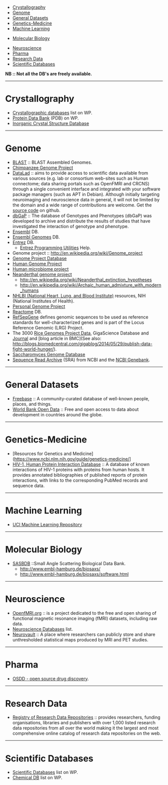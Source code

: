 * [Crystallography](#crystallography)
* [Genome](#genome)
* [General Datasets](#general-datasets)
* [Genetics-Medicine](#genetics-medicine)
* [Machine Learning](#machine-learning)
+ [Molecular Biology](#molecular-biology)
* [Neuroscience](#neuroscience)
* [Pharma](#Pharma)
* [Research Data](#research-data)
* [Scientific Databases](#scientific-databases)

**NB :: Not all the DB's are freely available.**

----

# Crystallography
* [Crystallographic databases](http://en.wikipedia.org/wiki/Category:Crystallographic_databases) list on WP.
* [Protein Data Bank](http://en.wikipedia.org/wiki/Protein_Data_Bank) (PDB) on WP.
* [Inorganic Crystal Structure Database](http://en.wikipedia.org/wiki/Inorganic_Crystal_Structure_Database) 

----

# Genome
* [BLAST](http://blast.ncbi.nlm.nih.gov/Blast.cgi) :: BLAST Assembled Genomes.
* [Chimpanzee Genome Project](http://en.wikipedia.org/wiki/Chimpanzee_Genome_Project)
* [DataLad](http://datalad.org) :: aims to provide access to scientific data available from various sources (e.g. lab or consortium web-sites such as Human connectome; data sharing portals such as OpenFMRI and CRCNS) through a single convenient interface and integrated with your software package managers (such as APT in Debian). Although initially targeting neuroimaging and neuroscience data in general, it will not be limited by the domain and a wide range of contributions are welcome. Get the [source code](https://github.com/datalad) on github.
* [dbGaP](https://www.ncbi.nlm.nih.gov/gap/) :: The database of Genotypes and Phenotypes (dbGaP) was developed to archive and distribute the results of studies that have investigated the interaction of genotype and phenotype.
* [Ensembl](http://en.wikipedia.org/wiki/Ensembl) DB.  
* [Ensembl Genomes](http://en.wikipedia.org/wiki/Ensembl_Genomes) DB.
* [Entrez](http://en.wikipedia.org/wiki/Entrez) DB.
   * [Entrez Programming Utilities](https://www.ncbi.nlm.nih.gov/books/NBK25500/) Help. 
* Genome project :: http://en.wikipedia.org/wiki/Genome_project
* [Genome Project Database](http://www.ncbi.nlm.nih.gov/entrez/query.fcgi?DB=genomeprj)
* [Human Genome Project](http://en.wikipedia.org/wiki/Human_genome_project)
* [Human microbiome project](http://en.wikipedia.org/wiki/Human_microbiome_project)
* [Neanderthal genome project](http://en.wikipedia.org/wiki/Neanderthal_genome_project)
   - http://en.wikipedia.org/wiki/Neanderthal_extinction_hypotheses
   - http://en.wikipedia.org/wiki/Archaic_human_admixture_with_modern_humans   
* [NHLBI (National Heart, Lung, and Blood Institute)](http://www.nhlbi.nih.gov/research/resources/index.htm) resources, NIH (National Institutes of Health).
* [Personal Genome Project](http://en.wikipedia.org/wiki/Personal_Genome_Project)
* [Reactome](https://secure.wikimedia.org/wikipedia/en/wiki/Reactome) DB.
* [RefSeqGene](https://www.ncbi.nlm.nih.gov/refseq/rsg/) defines genomic sequences to be used as reference standards for well-characterized genes and is part of the Locus Reference Genomic (LRG) Project.
* The 3000 [Rice Genomes Project Data](http://dx.doi.org/10.5524/200001), GigaScience Database and [Journal](http://www.gigasciencejournal.com/content/3/1/8) and [blog article in BMC](See also: http://blogs.biomedcentral.com/gigablog/2014/05/29/publish-data-fight-world-hunger/).
* [Saccharomyces Genome Database](https://secure.wikimedia.org/wikipedia/en/wiki/Saccharomyces_Genome_Database)
* [Sequence Read Archive](http://www.ncbi.nlm.nih.gov/sra) (SRA) from NCBI and the [NCBI Genebank](https://www.ncbi.nlm.nih.gov/genbank/).

----

# General Datasets
* [Freebase](http://www.freebase.com) :: A community-curated database of well-known people, places, and things.
* [World Bank Open Data](http://data.worldbank.org) :: Free and open access to data about development in countries around the globe.

----

# Genetics-Medicine
* [Resources for Genetics and Medicine](https://www.ncbi.nlm.nih.gov/guide/genetics-medicine/]
* [HIV-1, Human Protein Interaction Database](http://www.ncbi.nlm.nih.gov/genome/viruses/retroviruses/hiv-1/interactions/) :: A database of known interactions of HIV-1 proteins with proteins from human hosts. It provides annotated bibliographies of published reports of protein interactions, with links to the corresponding PubMed records and sequence data.

----

# Machine Learning
+ [UCI Machine Learning Repository](http://archive.ics.uci.edu/ml/)

----

# Molecular Biology
+ [SASBDB](http://www.sasbdb.org/) ::Small Angle Scattering Biological Data Bank.
   + http://www.embl-hamburg.de/biosaxs/
   + http://www.embl-hamburg.de/biosaxs/software.html

----

# Neuroscience
* [OpenfMRI.org](https://openfmri.org) :: is a project dedicated to the free and open sharing of functional magnetic resonance imaging (fMRI) datasets, including raw data.
* [Neuroscience Databases](http://en.wikipedia.org/wiki/List_of_neuroscience_databases) list.
* [Neurovault](http://neurovault.org/) :: A place where researchers can publicly store and share unthresholded statistical maps produced by MRI and PET studies.

----

# Pharma
* [OSDD - open source drug discovery](http://www.osdd.org/).

----

# Research Data
* [Registry of Research Data Repositories](http://www.re3data.org/) :: provides researchers, funding organisations, libraries and publishers with over 1,000 listed research data repositories from all over the world making it the largest and most comprehensive online catalog of research data repositories on the web.

----

# Scientific Databases
* [Scientific Databases](http://en.wikipedia.org/wiki/Category:Scientific_databases) list on WP.
* [Chemical DB](http://en.wikipedia.org/wiki/Category:Chemical_databases) list on WP.
